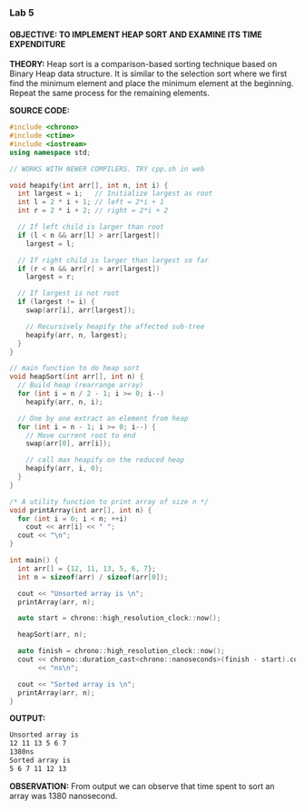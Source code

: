 ### Lab 5
#### **OBJECTIVE:** TO IMPLEMENT HEAP SORT AND EXAMINE ITS TIME EXPENDITURE

**THEORY:** Heap sort is a comparison-based sorting technique based on Binary Heap data structure. It is similar to the selection sort where we first find the minimum element and place the minimum element at the beginning. Repeat the same process for the remaining elements.

**SOURCE CODE:**
```cpp
#include <chrono>
#include <ctime>
#include <iostream>
using namespace std;

// WORKS WITH NEWER COMPILERS. TRY cpp.sh in web

void heapify(int arr[], int n, int i) {
  int largest = i;   // Initialize largest as root
  int l = 2 * i + 1; // left = 2*i + 1
  int r = 2 * i + 2; // right = 2*i + 2

  // If left child is larger than root
  if (l < n && arr[l] > arr[largest])
    largest = l;

  // If right child is larger than largest so far
  if (r < n && arr[r] > arr[largest])
    largest = r;

  // If largest is not root
  if (largest != i) {
    swap(arr[i], arr[largest]);

    // Recursively heapify the affected sub-tree
    heapify(arr, n, largest);
  }
}

// main function to do heap sort
void heapSort(int arr[], int n) {
  // Build heap (rearrange array)
  for (int i = n / 2 - 1; i >= 0; i--)
    heapify(arr, n, i);

  // One by one extract an element from heap
  for (int i = n - 1; i >= 0; i--) {
    // Move current root to end
    swap(arr[0], arr[i]);

    // call max heapify on the reduced heap
    heapify(arr, i, 0);
  }
}

/* A utility function to print array of size n */
void printArray(int arr[], int n) {
  for (int i = 0; i < n; ++i)
    cout << arr[i] << " ";
  cout << "\n";
}

int main() {
  int arr[] = {12, 11, 13, 5, 6, 7};
  int n = sizeof(arr) / sizeof(arr[0]);

  cout << "Unsorted array is \n";
  printArray(arr, n);

  auto start = chrono::high_resolution_clock::now();

  heapSort(arr, n);

  auto finish = chrono::high_resolution_clock::now();
  cout << chrono::duration_cast<chrono::nanoseconds>(finish - start).count()
       << "ns\n";

  cout << "Sorted array is \n";
  printArray(arr, n);
}
```

**OUTPUT:** 
```bash
Unsorted array is
12 11 13 5 6 7
1380ns
Sorted array is
5 6 7 11 12 13
```

**OBSERVATION:** From output we can observe that time spent to sort an array was 1380 nanosecond.
